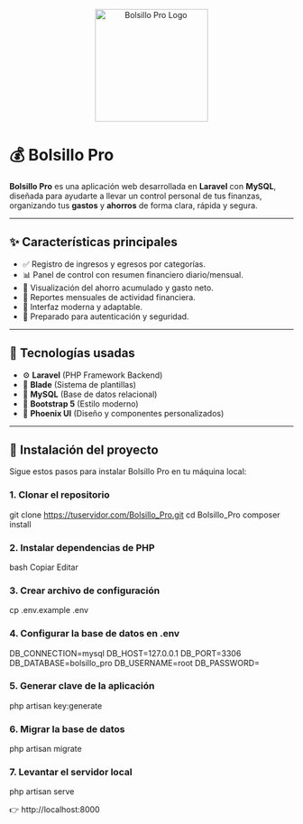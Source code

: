 <p align="center">
  <img src="resources/phoenix/media/logos/logo_bolsillo_pro.png" alt="Bolsillo Pro Logo" width="200"/>
</p>

# 💰 Bolsillo Pro

**Bolsillo Pro** es una aplicación web desarrollada en **Laravel** con **MySQL**, diseñada para ayudarte a llevar un control personal de tus finanzas, organizando tus **gastos** y **ahorros** de forma clara, rápida y segura.

---

## ✨ Características principales

- ✅ Registro de ingresos y egresos por categorías.
- 📊 Panel de control con resumen financiero diario/mensual.
- 💾 Visualización del ahorro acumulado y gasto neto.
- 📅 Reportes mensuales de actividad financiera.
- 📱 Interfaz moderna y adaptable.
- 🔐 Preparado para autenticación y seguridad.

---

## 🧪 Tecnologías usadas

- ⚙️ **Laravel** (PHP Framework Backend)
- 🧠 **Blade** (Sistema de plantillas)
- 🐬 **MySQL** (Base de datos relacional)
- 🎨 **Bootstrap 5** (Estilo moderno)
- 🌈 **Phoenix UI** (Diseño y componentes personalizados)

---

## 🚀 Instalación del proyecto

Sigue estos pasos para instalar Bolsillo Pro en tu máquina local:

### 1. Clonar el repositorio

git clone https://tuservidor.com/Bolsillo_Pro.git
cd Bolsillo_Pro
composer install

### 2. Instalar dependencias de PHP
bash
Copiar
Editar

### 3. Crear archivo de configuración
cp .env.example .env

### 4. Configurar la base de datos en .env
DB_CONNECTION=mysql
DB_HOST=127.0.0.1
DB_PORT=3306
DB_DATABASE=bolsillo_pro
DB_USERNAME=root
DB_PASSWORD=

### 5. Generar clave de la aplicación

php artisan key:generate

### 6. Migrar la base de datos

php artisan migrate

### 7. Levantar el servidor local

php artisan serve

👉 http://localhost:8000